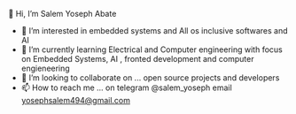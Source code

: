 
👋 Hi, I’m Salem Yoseph Abate
- 👀 I’m interested in embedded systems and All os inclusive softwares and AI 
- 🌱 I’m currently learning Electrical and Computer engineering with focus on Embedded Systems, AI , fronted development and computer engieneering
- 💞️ I’m looking to collaborate on ... open source projects and developers
- 📫 How to reach me ... on telegram @salem_yoseph email yosephsalem494@gmail.com

<!---
Salem-yoseph/Salem-yoseph is a ✨ special ✨ repository because its `README.md` (this file) appears on your GitHub profile.
You can click the Preview link to take a look at your changes.
--->
